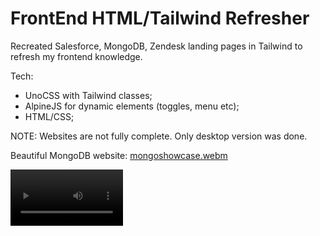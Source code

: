 # FrontEnd HTML/Tailwind Refresher

Recreated Salesforce, MongoDB, Zendesk landing pages in Tailwind to refresh my frontend knowledge. 

Tech:
- UnoCSS with Tailwind classes;
- AlpineJS for dynamic elements (toggles, menu etc);
- HTML/CSS;


NOTE: Websites are not fully complete. Only desktop version was done.

Beautiful MongoDB website:
[mongoshowcase.webm](https://github.com/ClimenteA/html-css-refresh-sessions/assets/9250009/8db44b79-6f3f-42c0-982f-451b1bdc77e6)

<video loop src='https://github.com/ClimenteA/html-css-refresh-sessions/assets/9250009/8db44b79-6f3f-42c0-982f-451b1bdc77e6' width=180/>


Beautiful Zendesk website:
[zendeskshowcase.webm](https://github.com/ClimenteA/html-css-refresh-sessions/assets/9250009/9b44169d-2fcf-4298-b238-22b683ff5c9e)

<video loop src='https://github.com/ClimenteA/html-css-refresh-sessions/assets/9250009/9b44169d-2fcf-4298-b238-22b683ff5c9e' width=180/>

